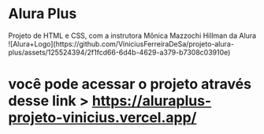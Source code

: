 <h1 aling="center">Alura Plus</h1>
Projeto de HTML e CSS, com a instrutora Mônica Mazzochi Hillman da Alura
![Alura+Logo](https://github.com/ViniciusFerreiraDeSa/projeto-alura-plus/assets/125524394/2f1fcd66-6d4b-4629-a379-b7308c03910e)

# você pode acessar o projeto através desse link > https://aluraplus-projeto-vinicius.vercel.app/
